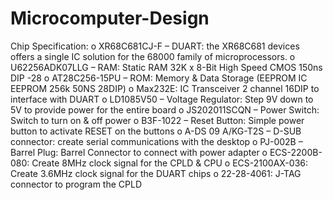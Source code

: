 # Microcomputer-Design

Chip Specification:
o	XR68C681CJ-F – DUART: the XR68C681 devices offers a single IC solution for the 68000 family of microprocessors.
o	U62256ADK07LLG – RAM: Static RAM 32K x 8-Bit High Speed CMOS 150ns DIP -28
o	AT28C256-15PU – ROM: Memory & Data Storage (EEPROM IC EEPROM 256k 50NS 28DIP) 
o	Max232E: IC Transceiver 2 channel 16DIP to interface with DUART
o	LD1085V50 – Voltage Regulator: Step 9V down to 5V to provide power for the entire board
o	JS202011SCQN – Power Switch: Switch to turn on & off power
o	B3F-1022 – Reset Button: Simple power button to activate RESET on the buttons
o	A-DS 09 A/KG-T2S – D-SUB connector: create serial communications with the desktop
o	PJ-002B – Barrel Plug: Barrel Connector to connect with power adapter
o	ECS-2200B-080: Create 8MHz clock signal for the CPLD & CPU
o	ECS-2100AX-036: Create 3.6MHz clock signal for the DUART chips
o	22-28-4061: J-TAG connector to program the CPLD
